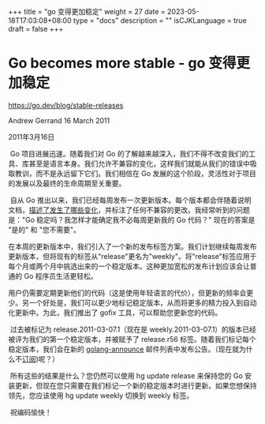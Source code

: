 +++
title = "go 变得更加稳定"
weight = 27
date = 2023-05-18T17:03:08+08:00
type = "docs"
description = ""
isCJKLanguage = true
draft = false
+++

# Go becomes more stable - go 变得更加稳定

https://go.dev/blog/stable-releases

Andrew Gerrand
16 March 2011

2011年3月16日

​	Go 项目进展迅速。随着我们对 Go 的了解越来越深入，我们不得不改变我们的工具、库甚至是语言本身。我们允许不兼容的变化，这样我们就能从我们的错误中吸取教训，而不是永远留下它们。我们相信在 Go 发展的这个阶段，灵活性对于项目的发展以及最终的生命周期至关重要。

​	自从 Go 推出以来，我们已经每周发布一次更新版本。每个版本都会伴随着说明文档，[描述了发生了哪些变化](https://go.dev/doc/devel/release.html)，并标注了任何不兼容的更改。我经常听到的问题是："Go 稳定吗？我怎样才能确定我不必每周更新我的 Go 代码？" 现在的答案是 "是的" 和 "您不需要"。

​	在本周的更新版本中，我们引入了一个新的发布标签方案。我们计划继续每周发布更新版本，但将现有的标签从"release"更名为"weekly"。将"release"标签应用于每个月或两个月中挑选出来的一个稳定版本。这种更加宽松的发布计划应该会让普通的 Go 程序员生活更轻松。

​	用户仍需要定期更新他们的代码（这是使用年轻语言的代价），但更新的频率会更少。另一个好处是，我们可以更少地标记稳定版本，从而将更多的精力投入到自动化更新中。为此，我们推出了 gofix 工具，可以帮助您更新您的代码。

​	过去被标记为 release.2011-03-07.1（现在是 weekly.2011-03-07.1）的版本已经被评为我们的第一个稳定版本，并被赋予了 release.r56 标签。随着我们标记每个稳定版本，我们会在新的 [golang-announce](http://groups.google.com/group/golang-announce) 邮件列表中发布公告。（现在就为什么不[订阅](http://groups.google.com/group/golang-announce/subscribe))呢？）

​	所有这些的结果是什么？您仍然可以使用 hg update release 来保持您的 Go 安装更新，但现在您只需要在我们标记一个新的稳定版本时进行更新。如果您想保持领先，您应该使用 hg update weekly 切换到 weekly 标签。

​	祝编码愉快！
